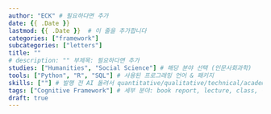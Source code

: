 ```yaml
---
author: "ECK" # 필요하다면 추가
date: {{ .Date }}
lastmod: {{ .Date }}  # 이 줄을 추가합니다
categories: ["framework"]
subcategories: ["letters"]
title: ""
# description: "" 부제목: 필요하다면 추가
studies: ["Humanities", "Social Science"] # 해당 분야 선택 (인문사회과학)
tools: ["Python", "R", "SQL"] # 사용된 프로그래밍 언어 & 패키지
skills: [""] # 발행 전 AI 돌려서 quantitative/qualitative/technical/academic skillset 추출하기
tags: ["Cognitive Framework"] # 세부 분야: book report, lecture, class, 신학, 철학, 법학, 정치학, 경제학, 심리학, 인류학, 언어학, 역사
draft: true
---
```

